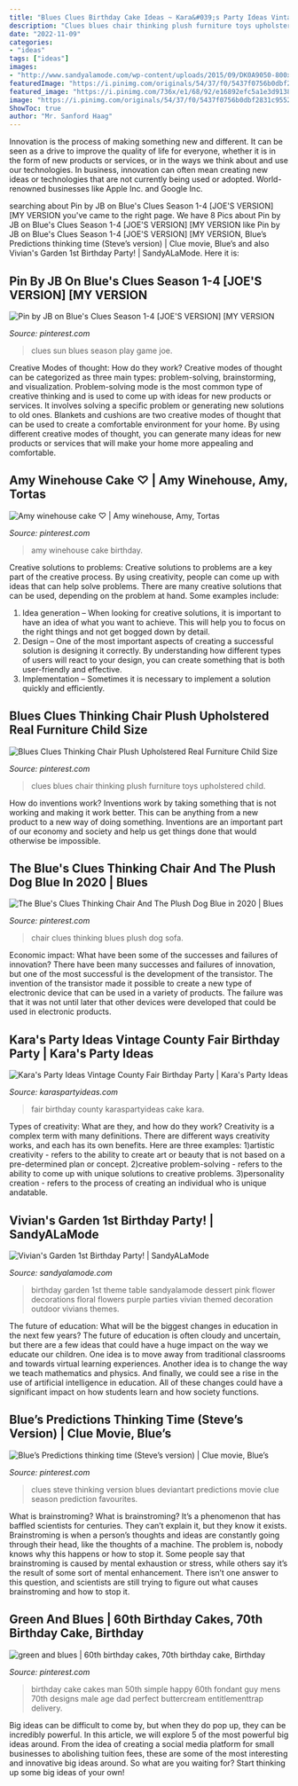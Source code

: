 ```yaml
---
title: "Blues Clues Birthday Cake Ideas ~ Kara&#039;s Party Ideas Vintage County Fair Birthday Party"
description: "Clues blues chair thinking plush furniture toys upholstered child"
date: "2022-11-09"
categories:
- "ideas"
tags: ["ideas"]
images:
- "http://www.sandyalamode.com/wp-content/uploads/2015/09/DK0A9050-800x1199.jpg"
featuredImage: "https://i.pinimg.com/originals/54/37/f0/5437f0756b0dbf2831c9552983167634.jpg"
featured_image: "https://i.pinimg.com/736x/e1/68/92/e16892efc5a1e3d9138a777bad66830a--blues-clues-plush.jpg"
image: "https://i.pinimg.com/originals/54/37/f0/5437f0756b0dbf2831c9552983167634.jpg"
ShowToc: true
author: "Mr. Sanford Haag"
---
```



Innovation is the process of making something new and different. It can be seen as a drive to improve the quality of life for everyone, whether it is in the form of new products or services, or in the ways we think about and use our technologies. In business, innovation can often mean creating new ideas or technologies that are not currently being used or adopted. World-renowned businesses like Apple Inc. and Google Inc.

	

		
searching about Pin by JB on Blue&#039;s Clues Season 1-4 [JOE&#039;S VERSION] [MY VERSION you've came to the right page. We have 8 Pics about Pin by JB on Blue&#039;s Clues Season 1-4 [JOE&#039;S VERSION] [MY VERSION like Pin by JB on Blue&#039;s Clues Season 1-4 [JOE&#039;S VERSION] [MY VERSION, Blue’s Predictions thinking time (Steve’s version) | Clue movie, Blue’s and also Vivian&#039;s Garden 1st Birthday Party! | SandyALaMode. Here it is:
		
    
## Pin By JB On Blue&#039;s Clues Season 1-4 [JOE&#039;S VERSION] [MY VERSION

<img loading=lazy src="https://i.pinimg.com/736x/b4/c8/a0/b4c8a02495b753bc83fdc48deddf15a4.jpg" onerror="this.onerror=null;this.src='https://tse1.mm.bing.net/th?id=OIP.Ov_6kVzftcp5z0uZSU96PQHaFj&amp;pid=15.1';" alt="Pin by JB on Blue&#039;s Clues Season 1-4 [JOE&#039;S VERSION] [MY VERSION">

_Source: pinterest.com_

>clues sun blues season play game joe. 

	

Creative Modes of thought: How do they work?
Creative modes of thought can be categorized as three main types: problem-solving, brainstorming, and visualization. Problem-solving mode is the most common type of creative thinking and is used to come up with ideas for new products or services. It involves solving a specific problem or generating new solutions to old ones.
Blankets and cushions are two creative modes of thought that can be used to create a comfortable environment for your home. By using different creative modes of thought, you can generate many ideas for new products or services that will make your home more appealing and comfortable.

    
## Amy Winehouse Cake ♡ | Amy Winehouse, Amy, Tortas

<img loading=lazy src="https://i.pinimg.com/736x/e7/3a/00/e73a0012c2bbd51fd146e62f410b5380--amy-winehouse.jpg" onerror="this.onerror=null;this.src='https://tse4.mm.bing.net/th?id=OIP.ZHJa9yQ18uREgNO-N1dDrwDYEg&amp;pid=15.1';" alt="Amy winehouse cake ♡ | Amy winehouse, Amy, Tortas">

_Source: pinterest.com_

>amy winehouse cake birthday. 

	

Creative solutions to problems:
Creative solutions to problems are a key part of the creative process. By using creativity, people can come up with ideas that can help solve problems. There are many creative solutions that can be used, depending on the problem at hand. Some examples include:
1. Idea generation – When looking for creative solutions, it is important to have an idea of what you want to achieve. This will help you to focus on the right things and not get bogged down by detail.
2. Design – One of the most important aspects of creating a successful solution is designing it correctly. By understanding how different types of users will react to your design, you can create something that is both user-friendly and effective.
3. Implementation – Sometimes it is necessary to implement a solution quickly and efficiently.

    
## Blues Clues Thinking Chair Plush Upholstered Real Furniture Child Size

<img loading=lazy src="https://i.pinimg.com/736x/e1/68/92/e16892efc5a1e3d9138a777bad66830a--blues-clues-plush.jpg" onerror="this.onerror=null;this.src='https://tse1.mm.bing.net/th?id=OIP.A8WeHf4syUWsSZA4ROkMtwHaFr&amp;pid=15.1';" alt="Blues Clues Thinking Chair Plush Upholstered Real Furniture Child Size">

_Source: pinterest.com_

>clues blues chair thinking plush furniture toys upholstered child. 

	

How do inventions work?
Inventions work by taking something that is not working and making it work better. This can be anything from a new product to a new way of doing something. Inventions are an important part of our economy and society and help us get things done that would otherwise be impossible.

    
## The Blue&#039;s Clues Thinking Chair And The Plush Dog Blue In 2020 | Blues

<img loading=lazy src="https://i.pinimg.com/736x/c6/3e/c5/c63ec50aaa6623521ff174b708a17d7e.jpg" onerror="this.onerror=null;this.src='https://tse4.mm.bing.net/th?id=OIP.seGI1RKpNsiuwPt1eumu3gHaFj&amp;pid=15.1';" alt="The Blue&#039;s Clues Thinking Chair And The Plush Dog Blue in 2020 | Blues">

_Source: pinterest.com_

>chair clues thinking blues plush dog sofa. 

	

Economic impact: What have been some of the successes and failures of innovation?
There have been many successes and failures of innovation, but one of the most successful is the development of the transistor. The invention of the transistor made it possible to create a new type of electronic device that can be used in a variety of products. The failure was that it was not until later that other devices were developed that could be used in electronic products.

    
## Kara&#039;s Party Ideas Vintage County Fair Birthday Party | Kara&#039;s Party Ideas

<img loading=lazy src="https://karaspartyideas.com/wp-content/uploads/2017/11/Vintage-County-Fair-Birthday-Party-via-Karas-Party-Ideas-KarasPartyIdeas.com6_-1.jpg" onerror="this.onerror=null;this.src='https://tse4.mm.bing.net/th?id=OIP.6JV8yVqSQ4Trednk421ZVQHaLH&amp;pid=15.1';" alt="Kara&#039;s Party Ideas Vintage County Fair Birthday Party | Kara&#039;s Party Ideas">

_Source: karaspartyideas.com_

>fair birthday county karaspartyideas cake kara. 

	

Types of creativity: What are they, and how do they work?
Creativity is a complex term with many definitions. There are different ways creativity works, and each has its own benefits. Here are three examples:
1)artistic creativity - refers to the ability to create art or beauty that is not based on a pre-determined plan or concept.
2)creative problem-solving - refers to the ability to come up with unique solutions to creative problems.
3)personality creation - refers to the process of creating an individual who is unique andatable.

    
## Vivian&#039;s Garden 1st Birthday Party! | SandyALaMode

<img loading=lazy src="http://www.sandyalamode.com/wp-content/uploads/2015/09/DK0A9050-800x1199.jpg" onerror="this.onerror=null;this.src='https://tse2.mm.bing.net/th?id=OIP.e8CapxPgXqBM7RY2yIFepgHaLG&amp;pid=15.1';" alt="Vivian&#039;s Garden 1st Birthday Party! | SandyALaMode">

_Source: sandyalamode.com_

>birthday garden 1st theme table sandyalamode dessert pink flower decorations floral flowers purple parties vivian themed decoration outdoor vivians themes. 

	

The future of education: What will be the biggest changes in education in the next few years?
The future of education is often cloudy and uncertain, but there are a few ideas that could have a huge impact on the way we educate our children. One idea is to move away from traditional classrooms and towards virtual learning experiences. Another idea is to change the way we teach mathematics and physics. And finally, we could see a rise in the use of artificial intelligence in education. All of these changes could have a significant impact on how students learn and how society functions.

    
## Blue’s Predictions Thinking Time (Steve’s Version) | Clue Movie, Blue’s

<img loading=lazy src="https://i.pinimg.com/736x/c8/cb/b3/c8cbb3cd6f643194d7ef461a32e05f51.jpg" onerror="this.onerror=null;this.src='https://tse3.mm.bing.net/th?id=OIP.Xgtr7rXEUBWmeY2CsfqV6gHaFj&amp;pid=15.1';" alt="Blue’s Predictions thinking time (Steve’s version) | Clue movie, Blue’s">

_Source: pinterest.com_

>clues steve thinking version blues deviantart predictions movie clue season prediction favourites. 

	

What is brainstroming?
What is brainstroming? It’s a phenomenon that has baffled scientists for centuries. They can’t explain it, but they know it exists. Brainstroming is when a person’s thoughts and ideas are constantly going through their head, like the thoughts of a machine. The problem is, nobody knows why this happens or how to stop it. Some people say that brainstroming is caused by mental exhaustion or stress, while others say it’s the result of some sort of mental enhancement. There isn’t one answer to this question, and scientists are still trying to figure out what causes brainstroming and how to stop it.

    
## Green And Blues | 60th Birthday Cakes, 70th Birthday Cake, Birthday

<img loading=lazy src="https://i.pinimg.com/originals/54/37/f0/5437f0756b0dbf2831c9552983167634.jpg" onerror="this.onerror=null;this.src='https://tse4.mm.bing.net/th?id=OIP.CjZfhb4sK3bfNocg_UwbHAHaFj&amp;pid=15.1';" alt="green and blues | 60th birthday cakes, 70th birthday cake, Birthday">

_Source: pinterest.com_

>birthday cake cakes man 50th simple happy 60th fondant guy mens 70th designs male age dad perfect buttercream entitlementtrap delivery. 

	

Big ideas can be difficult to come by, but when they do pop up, they can be incredibly powerful. In this article, we will explore 5 of the most powerful big ideas around. From the idea of creating a social media platform for small businesses to abolishing tuition fees, these are some of the most interesting and innovative big ideas around. So what are you waiting for? Start thinking up some big ideas of your own!

